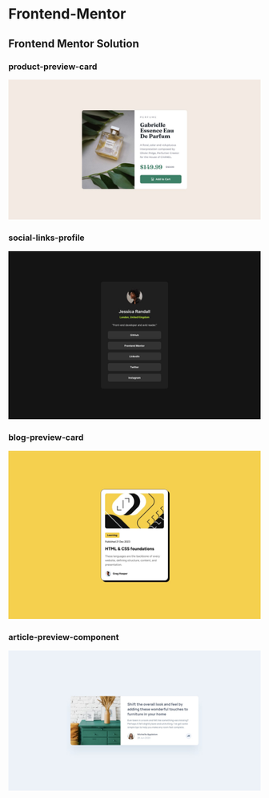 # Frontend-Mentor
## Frontend Mentor  Solution

### product-preview-card
![alt text](product-preview-card/design/desktop-design.jpg)

### social-links-profile
![alt text](social-links-profile/design/destkop-design.jpg)

### blog-preview-card
![alt text](blog-preview-card/design/desktop-design.jpg)

### article-preview-component
![alt text](article-preview-component/article-preview-component-master/design/desktop-design.jpg)